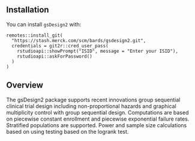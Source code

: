 Installation
------------

You can install `gsDesign2` with:

    remotes::install_git(
      "https://stash.merck.com/scm/bards/gsdesign2.git",
      credentials = git2r::cred_user_pass(
        rstudioapi::showPrompt("ISID", message = "Enter your ISID"),
        rstudioapi::askForPassword()
      )
    )

Overview
--------

The gsDesign2 package supports recent innovations group sequential
clinical trial design including non-proportional hazards and graphical
multiplicity control with group sequential design. Computations are
based on piecewise constant enrollment and piecewise exponential failure
rates. Stratified populations are supported. Power and sample size
calculations based on using testing based on the logrank test.
